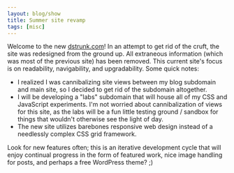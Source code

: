 ```yaml
---
layout: blog/show
title: Summer site revamp
tags: [misc]
---
```


Welcome to the new [dstrunk.com](http://dstrunk.com "Daniel Strunk Design and Development")! In an attempt to get rid of the cruft, the site was redesigned from the ground up. All extraneous information (which was most of the previous site) has been removed. This current site's focus is on readability, navigability, and upgradability. Some quick notes:

- I realized I was cannibalizing site views between my blog subdomain and main site, so I decided to get rid of the subdomain altogether.
- I will be developing a "labs" subdomain that will house all of my CSS and JavaScript experiments. I'm not worried about cannibalization of views for this site, as the labs will be a fun little testing ground / sandbox for things that wouldn't otherwise see the light of day.
- The new site utilizes barebones responsive web design instead of a needlessly complex CSS grid framework.

Look for new features often; this is an iterative development cycle that will enjoy continual progress in the form of featured work, nice image handling for posts, and perhaps a free WordPress theme? ;)
